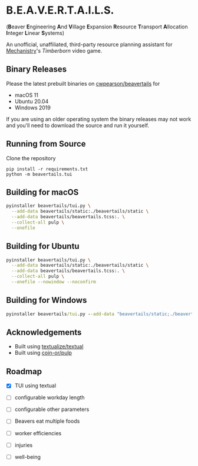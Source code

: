 # B.E.A.V.E.R.T.A.I.L.S.

(**B**eaver
**E**ngineering
**A**nd
**V**illage
**E**xpansion
**R**esource
**T**ransport
**A**llocation
**I**nteger
**L**inear
**S**ystems)

An unofficial, unaffiliated, third-party resource planning assistant for [Mechanistry](https://mechanistry.com/)'s *Timberborn* video game.

## Binary Releases

Please the latest prebuilt binaries on [cwpearson/beavertails](https://github.com/cwpearson/beavertails/releases) for
* macOS 11
* Ubuntu 20.04
* Windows 2019

If you are using an older operating system the binary releases may not work and you'll need to download the source and run it yourself.

## Running from Source

Clone the repository

```
pip install -r requirements.txt
python -m beavertails.tui
```

## Building for macOS

```bash
pyinstaller beavertails/tui.py \
  --add-data beavertails/static:./beavertails/static \
  --add-data beavertails/beavertails.tcss:. \
  --collect-all pulp \
  --onefile
```

## Building for Ubuntu

```bash
pyinstaller beavertails/tui.py \
  --add-data beavertails/static:./beavertails/static \
  --add-data beavertails/beavertails.tcss:. \
  --collect-all pulp \
  --onefile --nowindow --noconfirm
```

## Building for Windows

```bat
pyinstaller beavertails/tui.py --add-data "beavertails/static;./beavertails/static" --add-data "beavertails/beavertails.tcss;." --collect-all pulp --onefile --nowindow --noconfirm
```

## Acknowledgements

* Built using [textualize/textual](https://github.com/Textualize/textual)
* Built using [coin-or/pulp](https://github.com/coin-or/pulp)

## Roadmap

- [x] TUI using textual
- [ ] configurable workday length
- [ ] configurable other parameters
- [ ] Beavers eat multiple foods
- [ ] worker efficiencies
- [ ] injuries
- [ ] well-being

